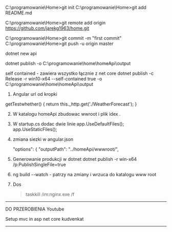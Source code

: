 
C:\programowanie\Home>git init
C:\programowanie\Home>git add README.md

C:\programowanie\Home>git remote add origin https://github.com/jarekg1963/home.git

C:\programowanie\Home>git commit -m "first commit"
C:\programowanie\Home>git push -u origin master


dotnet new api


dotnet publish -o C:\programowanie\home\homeApi\output


self contained - zawiera wszystko łącznie z net core 
dotnet publish -c Release -r win10-x64 --self-contained true -o C:\programowanie\home\homeApi\output


1. Angular url od kropki 

 getTestwhether() {
    return this._http.get('./WeatherForecast');
  }


 2.  W katalogu homeApi zbudowac wwroot i plik idex . 

 3. W startup.cs dodac dwie linie 
            app.UseDefaultFiles();
            app.UseStaticFiles();

3. zmiana siezki w angular.json 

     "options": {
            "outputPath": "../homeApi/wwwroot/",
4. Generowanie produkcji w dotnet 
    dotnet publish -r win-x64 /p:PublishSingleFile=true
   
5. ng build --watch - patrzy na zmiany i wrzuca do katalogu www root 


6. Dos 
    >taskkill /im:nginx.exe /f


-----------------------------------------------------------------
DO PRZEROBIENIA
Youtube 

Setup mvc in asp net core
kudvenkat 

------------------------------------------------------------------
 


